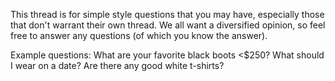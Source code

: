 This thread is for simple style questions that you may have, especially those that don't warrant their own thread. We all want a diversified opinion, so feel free to answer any questions (of which you know the answer).

Example questions: What are your favorite black boots <$250? What should I wear on a date? Are there any good white t-shirts?
